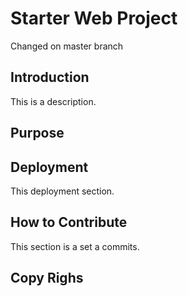 # Starter Web Project
Changed on master branch
## Introduction
This is a description.
## Purpose

## Deployment
This deployment section.

## How to Contribute
This section is a set a commits.

## Copy Righs